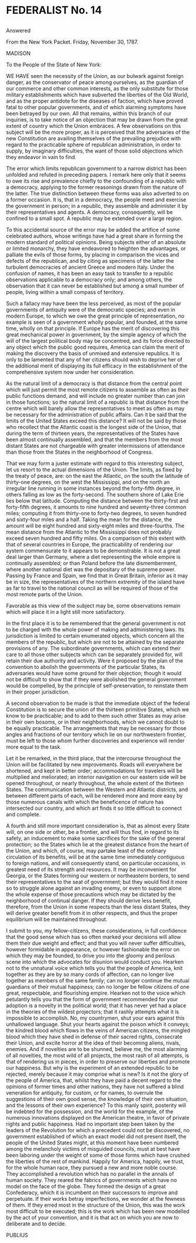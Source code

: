 # FEDERALIST No. 14
## 

Answered

From the New York Packet. Friday, November 30, 1787.

MADISON

To the People of the State of New York:

WE HAVE seen the necessity of the Union, as our bulwark against foreign
danger, as the conservator of peace among ourselves, as the guardian
of our commerce and other common interests, as the only substitute for
those military establishments which have subverted the liberties of the
Old World, and as the proper antidote for the diseases of faction, which
have proved fatal to other popular governments, and of which alarming
symptoms have been betrayed by our own. All that remains, within this
branch of our inquiries, is to take notice of an objection that may be
drawn from the great extent of country which the Union embraces. A few
observations on this subject will be the more proper, as it is perceived
that the adversaries of the new Constitution are availing themselves
of the prevailing prejudice with regard to the practicable sphere
of republican administration, in order to supply, by imaginary
difficulties, the want of those solid objections which they endeavor in
vain to find.

The error which limits republican government to a narrow district has
been unfolded and refuted in preceding papers. I remark here only that
it seems to owe its rise and prevalence chiefly to the confounding of a
republic with a democracy, applying to the former reasonings drawn from
the nature of the latter. The true distinction between these forms was
also adverted to on a former occasion. It is, that in a democracy, the
people meet and exercise the government in person; in a republic,
they assemble and administer it by their representatives and agents. A
democracy, consequently, will be confined to a small spot. A republic
may be extended over a large region.

To this accidental source of the error may be added the artifice of some
celebrated authors, whose writings have had a great share in forming
the modern standard of political opinions. Being subjects either of
an absolute or limited monarchy, they have endeavored to heighten
the advantages, or palliate the evils of those forms, by placing in
comparison the vices and defects of the republican, and by citing as
specimens of the latter the turbulent democracies of ancient Greece and
modern Italy. Under the confusion of names, it has been an easy task to
transfer to a republic observations applicable to a democracy only; and
among others, the observation that it can never be established but among
a small number of people, living within a small compass of territory.

Such a fallacy may have been the less perceived, as most of the popular
governments of antiquity were of the democratic species; and even in
modern Europe, to which we owe the great principle of representation, no
example is seen of a government wholly popular, and founded, at the same
time, wholly on that principle. If Europe has the merit of discovering
this great mechanical power in government, by the simple agency of which
the will of the largest political body may be concentred, and its force
directed to any object which the public good requires, America can claim
the merit of making the discovery the basis of unmixed and extensive
republics. It is only to be lamented that any of her citizens should
wish to deprive her of the additional merit of displaying its full
efficacy in the establishment of the comprehensive system now under her
consideration.

As the natural limit of a democracy is that distance from the central
point which will just permit the most remote citizens to assemble as
often as their public functions demand, and will include no greater
number than can join in those functions; so the natural limit of a
republic is that distance from the centre which will barely allow
the representatives to meet as often as may be necessary for the
administration of public affairs. Can it be said that the limits of the
United States exceed this distance? It will not be said by those who
recollect that the Atlantic coast is the longest side of the Union, that
during the term of thirteen years, the representatives of the States
have been almost continually assembled, and that the members from the
most distant States are not chargeable with greater intermissions of
attendance than those from the States in the neighborhood of Congress.

That we may form a juster estimate with regard to this interesting
subject, let us resort to the actual dimensions of the Union. The
limits, as fixed by the treaty of peace, are: on the east the Atlantic,
on the south the latitude of thirty-one degrees, on the west the
Mississippi, and on the north an irregular line running in some
instances beyond the forty-fifth degree, in others falling as low as the
forty-second. The southern shore of Lake Erie lies below that latitude.
Computing the distance between the thirty-first and forty-fifth degrees,
it amounts to nine hundred and seventy-three common miles; computing it
from thirty-one to forty-two degrees, to seven hundred and sixty-four
miles and a half. Taking the mean for the distance, the amount will be
eight hundred and sixty-eight miles and three-fourths. The mean distance
from the Atlantic to the Mississippi does not probably exceed seven
hundred and fifty miles. On a comparison of this extent with that of
several countries in Europe, the practicability of rendering our system
commensurate to it appears to be demonstrable. It is not a great deal
larger than Germany, where a diet representing the whole empire is
continually assembled; or than Poland before the late dismemberment,
where another national diet was the depositary of the supreme power.
Passing by France and Spain, we find that in Great Britain, inferior as
it may be in size, the representatives of the northern extremity of the
island have as far to travel to the national council as will be required
of those of the most remote parts of the Union.

Favorable as this view of the subject may be, some observations remain
which will place it in a light still more satisfactory.

In the first place it is to be remembered that the general government is
not to be charged with the whole power of making and administering laws.
Its jurisdiction is limited to certain enumerated objects, which concern
all the members of the republic, but which are not to be attained by
the separate provisions of any. The subordinate governments, which can
extend their care to all those other subjects which can be separately
provided for, will retain their due authority and activity. Were it
proposed by the plan of the convention to abolish the governments of
the particular States, its adversaries would have some ground for their
objection; though it would not be difficult to show that if they were
abolished the general government would be compelled, by the principle of
self-preservation, to reinstate them in their proper jurisdiction.

A second observation to be made is that the immediate object of the
federal Constitution is to secure the union of the thirteen primitive
States, which we know to be practicable; and to add to them such other
States as may arise in their own bosoms, or in their neighborhoods,
which we cannot doubt to be equally practicable. The arrangements that
may be necessary for those angles and fractions of our territory which
lie on our northwestern frontier, must be left to those whom further
discoveries and experience will render more equal to the task.

Let it be remarked, in the third place, that the intercourse throughout
the Union will be facilitated by new improvements. Roads will everywhere
be shortened, and kept in better order; accommodations for travelers
will be multiplied and meliorated; an interior navigation on our eastern
side will be opened throughout, or nearly throughout, the whole extent
of the thirteen States. The communication between the Western and
Atlantic districts, and between different parts of each, will be
rendered more and more easy by those numerous canals with which the
beneficence of nature has intersected our country, and which art finds
it so little difficult to connect and complete.

A fourth and still more important consideration is, that as almost every
State will, on one side or other, be a frontier, and will thus find, in
regard to its safety, an inducement to make some sacrifices for the
sake of the general protection; so the States which lie at the greatest
distance from the heart of the Union, and which, of course, may partake
least of the ordinary circulation of its benefits, will be at the same
time immediately contiguous to foreign nations, and will consequently
stand, on particular occasions, in greatest need of its strength and
resources. It may be inconvenient for Georgia, or the States forming our
western or northeastern borders, to send their representatives to the
seat of government; but they would find it more so to struggle alone
against an invading enemy, or even to support alone the whole expense of
those precautions which may be dictated by the neighborhood of continual
danger. If they should derive less benefit, therefore, from the Union
in some respects than the less distant States, they will derive greater
benefit from it in other respects, and thus the proper equilibrium will
be maintained throughout.

I submit to you, my fellow-citizens, these considerations, in full
confidence that the good sense which has so often marked your decisions
will allow them their due weight and effect; and that you will never
suffer difficulties, however formidable in appearance, or however
fashionable the error on which they may be founded, to drive you into
the gloomy and perilous scene into which the advocates for disunion
would conduct you. Hearken not to the unnatural voice which tells you
that the people of America, knit together as they are by so many cords
of affection, can no longer live together as members of the same family;
can no longer continue the mutual guardians of their mutual happiness;
can no longer be fellow citizens of one great, respectable, and
flourishing empire. Hearken not to the voice which petulantly tells you
that the form of government recommended for your adoption is a novelty
in the political world; that it has never yet had a place in the
theories of the wildest projectors; that it rashly attempts what it is
impossible to accomplish. No, my countrymen, shut your ears against
this unhallowed language. Shut your hearts against the poison which
it conveys; the kindred blood which flows in the veins of American
citizens, the mingled blood which they have shed in defense of their
sacred rights, consecrate their Union, and excite horror at the idea
of their becoming aliens, rivals, enemies. And if novelties are to be
shunned, believe me, the most alarming of all novelties, the most wild
of all projects, the most rash of all attempts, is that of rendering us
in pieces, in order to preserve our liberties and promote our happiness.
But why is the experiment of an extended republic to be rejected, merely
because it may comprise what is new? Is it not the glory of the people
of America, that, whilst they have paid a decent regard to the opinions
of former times and other nations, they have not suffered a blind
veneration for antiquity, for custom, or for names, to overrule
the suggestions of their own good sense, the knowledge of their own
situation, and the lessons of their own experience? To this manly
spirit, posterity will be indebted for the possession, and the world
for the example, of the numerous innovations displayed on the American
theatre, in favor of private rights and public happiness. Had no
important step been taken by the leaders of the Revolution for which a
precedent could not be discovered, no government established of which
an exact model did not present itself, the people of the United States
might, at this moment have been numbered among the melancholy victims of
misguided councils, must at best have been laboring under the weight
of some of those forms which have crushed the liberties of the rest of
mankind. Happily for America, happily, we trust, for the whole human
race, they pursued a new and more noble course. They accomplished a
revolution which has no parallel in the annals of human society. They
reared the fabrics of governments which have no model on the face of
the globe. They formed the design of a great Confederacy, which it is
incumbent on their successors to improve and perpetuate. If their works
betray imperfections, we wonder at the fewness of them. If they erred
most in the structure of the Union, this was the work most difficult to
be executed; this is the work which has been new modelled by the act of
your convention, and it is that act on which you are now to deliberate
and to decide.

PUBLIUS




